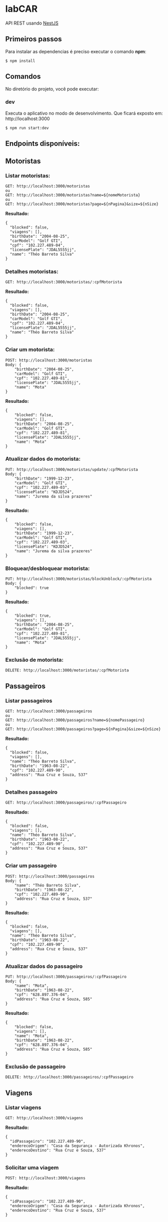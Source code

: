 # labCAR

API REST usando [NestJS](https://nestjs.com/)

## Primeiros passos

Para instalar as dependencias é preciso executar o comando **npm**:

```
$ npm install
```

## Comandos

No diretório do projeto, você pode executar:

### **dev**

Executa o aplicativo no modo de desenvolvimento. Que ficará exposto em: http://localhost:3000

```
$ npm run start:dev
```

## Endpoints disponíveis:

## Motoristas

### Listar motoristas:

```
GET: http://localhost:3000/motoristas
ou
GET: http://localhost:3000/motoristas?name=${nomeMotorista}
ou
GET: http://localhost:3000/motoristas?page=${nPagina}&size=${nSize}
```
**Resultado:**

```
{
  "blocked": false,
  "viagens": [],
  "birthDate": "2004-08-25",
  "carModel": "Golf GTI",
  "cpf": "102.227.489-04",
  "licensePlate": "JDAL5555jj",
  "name": "Théo Barreto Silva"
}
```

### Detalhes motoristas:

```
GET: http://localhost:3000/motoristas/:cpfMotorista
```
**Resultado:**

```
{
  "blocked": false,
  "viagens": [],
  "birthDate": "2004-08-25",
  "carModel": "Golf GTI",
  "cpf": "102.227.489-04",
  "licensePlate": "JDAL5555jj",
  "name": "Théo Barreto Silva"
}
```

### Criar um motorista:

```
POST: http://localhost:3000/motoristas
Body: {
	"birthDate": "2004-08-25",
	"carModel": "Golf GTI",
	"cpf": "102.227.489-81",
	"licensePlate": "JDAL5555jj",
	"name": "Mota"
}
```
**Resultado:**

```
{
	"blocked": false,
	"viagens": [],
	"birthDate": "2004-08-25",
	"carModel": "Golf GTI",
	"cpf": "102.227.489-81",
	"licensePlate": "JDAL5555jj",
	"name": "Mota"
}
```

### Atualizar dados do motorista:

```
PUT: http://localhost:3000/motoristas/update/:cpfMotorista
Body: {
	"birthDate": "1999-12-23",
	"carModel": "Golf GTI",
	"cpf": "102.227.489-03",
	"licensePlate": "KDJD524",
	"name": "Jurema da silva prazeres"
}
```
**Resultado:**

```
{
	"blocked": false,
	"viagens": [],
	"birthDate": "1999-12-23",
	"carModel": "Golf GTI",
	"cpf": "102.227.489-03",
	"licensePlate": "KDJD524",
	"name": "Jurema da silva prazeres"
}
```

### Bloquear/desbloquear motorista:

```
PUT: http://localhost:3000/motoristas/blockUnblock/:cpfMotorista
Body: {
	"blocked": true
}
```
**Resultado:**

```
{
	"blocked": true,
	"viagens": [],
	"birthDate": "2004-08-25",
	"carModel": "Golf GTI",
	"cpf": "102.227.489-81",
	"licensePlate": "JDAL5555jj",
	"name": "Mota"
}
```

### Exclusão de motorista:

```
DELETE: http://localhost:3000/motoristas/:cpfMotorista
```

## Passageiros

### Listar passageiros

```
GET: http://localhost:3000/passageiros
ou
GET: http://localhost:3000/passageiros?name=${nomePassageiro}
ou
GET: http://localhost:3000/passageiros?page=${nPagina}&size=${nSize}
```
**Resultado:**

```
{
  "blocked": false,
  "viagens": [],
  "name": "Théo Barreto Silva",
  "birthDate": "1963-08-22",
  "cpf": "102.227.489-90",
  "address": "Rua Cruz e Souza, 537"
}
```

### Detalhes passageiro

```
GET: http://localhost:3000/passageiros/:cpfPassageiro
```
**Resultado:**

```
{
  "blocked": false,
  "viagens": [],
  "name": "Théo Barreto Silva",
  "birthDate": "1963-08-22",
  "cpf": "102.227.489-90",
  "address": "Rua Cruz e Souza, 537"
}
```

### Criar um passageiro

```
POST: http://localhost:3000/passageiros
Body: {
	"name": "Théo Barreto Silva",
	"birthDate": "1963-08-22",
	"cpf": "102.227.489-90",
	"address": "Rua Cruz e Souza, 537"
}
```
**Resultado:**

```
{
  "blocked": false,
  "viagens": [],
  "name": "Théo Barreto Silva",
  "birthDate": "1963-08-22",
  "cpf": "102.227.489-90",
  "address": "Rua Cruz e Souza, 537"
}
```

### Atualizar dados do passageiro

```
PUT: http://localhost:3000/passageiros/:cpfPassageiro
Body: {
	"name": "Mota",
	"birthDate": "1963-08-22",
	"cpf": "628.897.376-04",
	"address": "Rua Cruz e Souza, 585"
}
```
**Resultado:**

```
{
	"blocked": false,
	"viagens": [],
	"name": "Mota",
	"birthDate": "1963-08-22",
	"cpf": "628.897.376-04",
	"address": "Rua Cruz e Souza, 585"
}
```

### Exclusão de passageiro

```
DELETE: http://localhost:3000/passageiros/:cpfPassageiro
```

## Viagens

### Listar viagens

```
GET: http://localhost:3000/viagens
```
**Resultado:**

```
{
  "idPassageiro": "102.227.489-90",
  "enderecoOrigem": "Casa da Segurança - Autorizada Khronos",
  "enderecoDestino": "Rua Cruz e Souza, 537"
}
```

### Solicitar uma viagem

```
POST: http://localhost:3000/viagens
```
**Resultado:**

```
{
  "idPassageiro": "102.227.489-90",
  "enderecoOrigem": "Casa da Segurança - Autorizada Khronos",
  "enderecoDestino": "Rua Cruz e Souza, 537"
}
```
